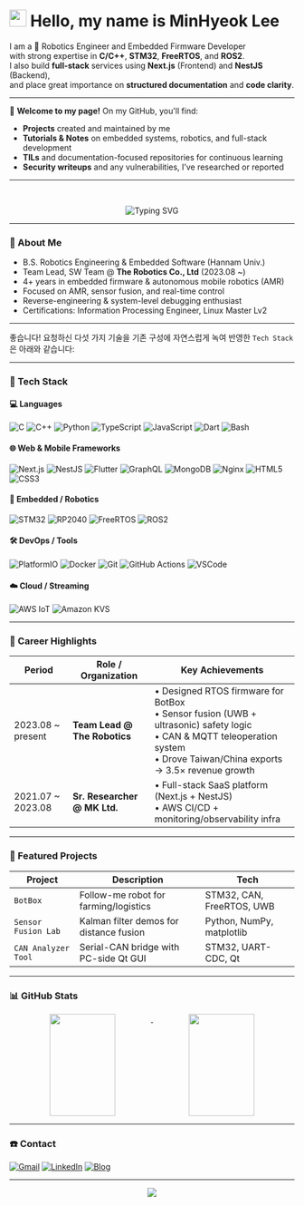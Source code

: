 # <img src="https://media.giphy.com/media/hvRJCLFzcasrR4ia7z/giphy.gif" width="30px"> Hello, my name is MinHyeok Lee

I am a 🤖 Robotics Engineer and Embedded Firmware Developer  
with strong expertise in **C/C++**, **STM32**, **FreeRTOS**, and **ROS2**.  
I also build **full-stack** services using **Next.js** (Frontend) and **NestJS** (Backend),  
and place great importance on **structured documentation** and **code clarity**.

---

📌 **Welcome to my page!** On my GitHub, you'll find:

- **Projects** created and maintained by me
- **Tutorials & Notes** on embedded systems, robotics, and full-stack development
- **TILs** and documentation-focused repositories for continuous learning
- **Security writeups** and any vulnerabilities, I’ve researched or reported

---

<br />

<p align="center">
  <img src="https://readme-typing-svg.vercel.app?font=Fira+Code&duration=3000&pause=1000&center=true&vCenter=true&width=435&lines=Embedded+Systems+%7C+STM32;Control+Algorithm+Design;Robot+Firmware+Developer+💻" alt="Typing SVG" />
</p>

---

### 🧩 About Me

- B.S. Robotics Engineering & Embedded Software (Hannam Univ.)
- Team Lead, SW Team @ **The Robotics Co., Ltd** (2023.08 ~)
- 4+ years in embedded firmware & autonomous mobile robotics (AMR)
- Focused on AMR, sensor fusion, and real-time control
- Reverse-engineering & system-level debugging enthusiast
- Certifications: Information Processing Engineer, Linux Master Lv2

---

좋습니다! 요청하신 다섯 가지 기술을 기존 구성에 자연스럽게 녹여 반영한 `Tech Stack`은 아래와 같습니다:

---

### 🔧 Tech Stack

#### 💻 Languages

![C](https://img.shields.io/badge/-C-00599C?style=flat\&logo=c)
![C++](https://img.shields.io/badge/-C++-00599C?style=flat\&logo=c%2B%2B)
![Python](https://img.shields.io/badge/-Python-3776AB?style=flat\&logo=python)
![TypeScript](https://img.shields.io/badge/-TypeScript-3178C6?style=flat\&logo=typescript)
![JavaScript](https://img.shields.io/badge/-JavaScript-F7DF1E?style=flat\&logo=javascript)
![Dart](https://img.shields.io/badge/-Dart-0175C2?style=flat\&logo=dart)
![Bash](https://img.shields.io/badge/-Bash-4EAA25?style=flat\&logo=gnu-bash)

#### 🌐 Web & Mobile Frameworks

![Next.js](https://img.shields.io/badge/-Next.js-000000?style=flat\&logo=nextdotjs)
![NestJS](https://img.shields.io/badge/-NestJS-E0234E?style=flat\&logo=nestjs)
![Flutter](https://img.shields.io/badge/-Flutter-02569B?style=flat\&logo=flutter)
![GraphQL](https://img.shields.io/badge/-GraphQL-E10098?style=flat\&logo=graphql)
![MongoDB](https://img.shields.io/badge/-MongoDB-47A248?style=flat\&logo=mongodb)
![Nginx](https://img.shields.io/badge/-Nginx-009639?style=flat\&logo=nginx)
![HTML5](https://img.shields.io/badge/-HTML5-E34F26?style=flat\&logo=html5)
![CSS3](https://img.shields.io/badge/-CSS3-1572B6?style=flat\&logo=css3)

#### 🔌 Embedded / Robotics

![STM32](https://img.shields.io/badge/-STM32-03234B?style=flat\&logo=stmicroelectronics)
![RP2040](https://img.shields.io/badge/-RP2040-cc0033?style=flat)
![FreeRTOS](https://img.shields.io/badge/-FreeRTOS-505050?style=flat\&logo=freertos)
![ROS2](https://img.shields.io/badge/-ROS2-22314E?style=flat\&logo=ros)

#### 🛠️ DevOps / Tools

![PlatformIO](https://img.shields.io/badge/-PlatformIO-ff6600?style=flat\&logo=platformio)
![Docker](https://img.shields.io/badge/-Docker-2496ED?style=flat\&logo=docker)
![Git](https://img.shields.io/badge/-Git-F05032?style=flat\&logo=git)
![GitHub Actions](https://img.shields.io/badge/-GitHub_Actions-2088FF?style=flat\&logo=githubactions)
![VSCode](https://img.shields.io/badge/-VSCode-007ACC?style=flat\&logo=visual-studio-code)

#### ☁️ Cloud / Streaming

![AWS IoT](https://img.shields.io/badge/-AWS_IoT-FF9900?style=flat\&logo=amazon-aws)
![Amazon KVS](https://img.shields.io/badge/-Kinesis_Video_Stream-FF9900?style=flat\&logo=amazon-aws)

---

### 🚀 Career Highlights

| Period            | Role / Organization          | Key Achievements                                                                                                                                                                  |
| ----------------- | ---------------------------- | --------------------------------------------------------------------------------------------------------------------------------------------------------------------------------- |
| 2023.08 ~ present | **Team Lead @ The Robotics** | • Designed RTOS firmware for BotBox<br>• Sensor fusion (UWB + ultrasonic) safety logic<br>• CAN & MQTT teleoperation system<br>• Drove Taiwan/China exports → 3.5× revenue growth |
| 2021.07 ~ 2023.08 | **Sr. Researcher @ MK Ltd.** | • Full-stack SaaS platform (Next.js + NestJS)<br>• AWS CI/CD + monitoring/observability infra                                                                                     |

---

### 🧠 Featured Projects

| Project             | Description                             | Tech                      |
| ------------------- | --------------------------------------- | ------------------------- |
| `BotBox`            | Follow-me robot for farming/logistics   | STM32, CAN, FreeRTOS, UWB |
| `Sensor Fusion Lab` | Kalman filter demos for distance fusion | Python, NumPy, matplotlib |
| `CAN Analyzer Tool` | Serial-CAN bridge with PC-side Qt GUI   | STM32, UART-CDC, Qt       |

---

### 📊 GitHub Stats

<p align="center"> <a href="https://github.com/anuraghazra/github-readme-stats"> <img align="top" src="https://github-readme-stats-tau-nine-63.vercel.app/api?username=MinHyeok-lee1&show_icons=true&theme=radical&count_private=true&hide_border=true&custom_title=GitHub%20Stats" width="48%" height="180px"/> </a> <a href="https://github.com/anuraghazra/github-readme-stats#top-languages-card"> <img align="top" src="https://github-readme-stats-tau-nine-63.vercel.app/api/top-langs/?username=MinHyeok-lee1&layout=compact&theme=radical&hide_border=true&langs_count=8&custom_title=Most%20Used%20Languages&hide=jupyter%20notebook" width="48%" height="180px"/> </a> </p>

---

### ☎️ Contact

[![Gmail](https://img.shields.io/badge/-minhyeok.lee1@gmail.com-D14836?style=flat&logo=gmail&logoColor=white)](mailto:minhyeok.lee1@gmail.com)
[![LinkedIn](https://img.shields.io/badge/-LinkedIn-0077B5?style=flat&logo=linkedin&logoColor=white)](https://linkedin.com/in/your-profile)
[![Blog](https://img.shields.io/badge/-TIL-black?style=flat&logo=github)](https://kfdd6630.tistory.com/)

---

<p align="center">
  <img src="https://capsule-render.vercel.app/api?type=waving&color=auto&height=120&section=footer"/>
</p>

